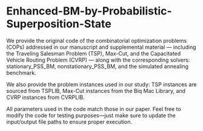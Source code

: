 # Enhanced-BM-by-Probabilistic-Superposition-State
We provide the original code of the combinatorial optimization problems (COPs) addressed in our manuscript and supplemental material — including the Traveling Salesman Problem (TSP), Max-Cut, and the Capacitated Vehicle Routing Problem (CVRP) — along with the corresponding solvers: stationary_PSS_BM, nonstationary_PSS_BM, and the simulated annealing benchmark.

We also provide the problem instances used in our study: TSP instances are sourced from TSPLIB, Max-Cut instances from the Biq Mac Library, and CVRP instances from CVRPLIB.

All parameters used in the code match those in our paper. Feel free to modify the code for testing purposes—just make sure to update the input/output file paths to ensure proper execution.
